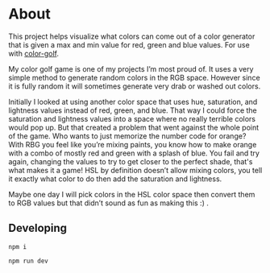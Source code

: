 # About
This project helps visualize what colors can come out of a color generator that is given a max and min value for red, green and blue values. For use with [color-golf](https://color-golf.netlify.app/color-golf).

My color golf game is one of my projects I’m most proud of. It uses a very simple method to generate random colors in the RGB space. However since it is fully random it will sometimes generate very drab or washed out colors.

Initially I looked at using another color space that uses hue, saturation, and lightness values instead of red, green, and blue. That way I could force the saturation and lightness values into a space where no really terrible colors would pop up. But that created a problem that went against the whole point of the game. Who wants to just memorize the number code for orange? With RBG you feel like you’re mixing paints, you know how to make orange with a combo of mostly red and green with a splash of blue. You fail and try again, changing the values to try to get closer to the perfect shade, that's what makes it a game! HSL by definition doesn’t allow mixing colors, you tell it exactly what color to do then add the saturation and lightness.

Maybe one day I will pick colors in the HSL color space then convert them to RGB values but that didn’t sound as fun as making this :) .

## Developing
`npm i`

`npm run dev`
